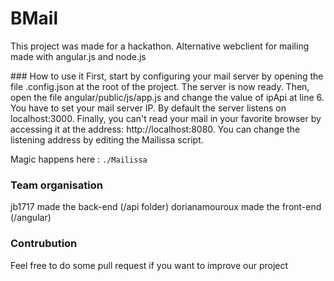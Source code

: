 # BMail
This project was made for a hackathon. Alternative webclient for mailing made with angular.js and node.js

### How to use it
First, start by configuring your mail server by opening the file .config.json at the root of the project.
The server is now ready.
Then, open the file angular/public/js/app.js and change the value of ipApi at line 6. You have to set your mail server IP. By default the server listens on localhost:3000.
 Finally, you can't read your mail in your favorite browser by accessing it at the address: http://localhost:8080. You can change the listening address by editing the Mailissa script.

Magic happens here :
`./Mailissa`

### Team organisation
jb1717 made the back-end (/api folder)
dorianamouroux made the front-end (/angular)

### Contrubution
 Feel free to do some pull request if you want to improve our project
